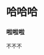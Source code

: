 # 哈哈哈
### 啦啦啦

不不不
<!--stackedit_data:
eyJoaXN0b3J5IjpbLTE0NzM3Njg3ODksMTc2MjkwMjM2NF19
-->

<!--more-->